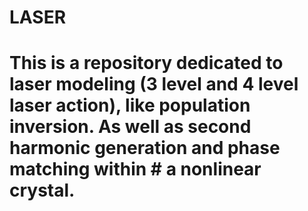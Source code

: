 # LASER
# This is a repository dedicated to laser modeling (3 level and 4 level laser action), like population inversion.  As well as second harmonic generation and phase matching within # a nonlinear crystal.
